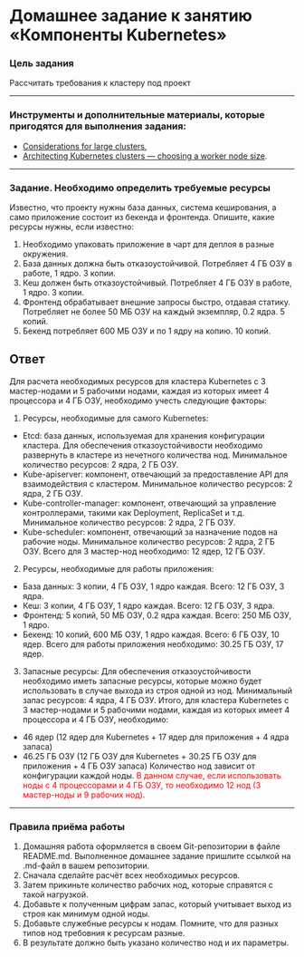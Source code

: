 # Домашнее задание к занятию «Компоненты Kubernetes»

### Цель задания

Рассчитать требования к кластеру под проект

---

### Инструменты и дополнительные материалы, которые пригодятся для выполнения задания:

- [Considerations for large clusters](https://kubernetes.io/docs/setup/best-practices/cluster-large/),
- [Architecting Kubernetes clusters — choosing a worker node size](https://learnk8s.io/kubernetes-node-size).

---

### Задание. Необходимо определить требуемые ресурсы

Известно, что проекту нужны база данных, система кеширования, а само приложение состоит из бекенда и фронтенда. Опишите, какие ресурсы нужны, если известно:

1. Необходимо упаковать приложение в чарт для деплоя в разные окружения.
2. База данных должна быть отказоустойчивой. Потребляет 4 ГБ ОЗУ в работе, 1 ядро. 3 копии.
3. Кеш должен быть отказоустойчивый. Потребляет 4 ГБ ОЗУ в работе, 1 ядро. 3 копии.
4. Фронтенд обрабатывает внешние запросы быстро, отдавая статику. Потребляет не более 50 МБ ОЗУ на каждый экземпляр, 0.2 ядра. 5 копий.
5. Бекенд потребляет 600 МБ ОЗУ и по 1 ядру на копию. 10 копий.

## Ответ

Для расчета необходимых ресурсов для кластера Kubernetes с 3 мастер-нодами и 5 рабочими нодами, каждая из которых имеет 4 процессора и 4 ГБ ОЗУ, необходимо учесть следующие факторы:

1. Ресурсы, необходимые для самого Kubernetes:

- Etcd: база данных, используемая для хранения конфигурации кластера. Для обеспечения отказоустойчивости необходимо развернуть в кластере из нечетного количества нод. Минимальное количество ресурсов: 2 ядра, 2 ГБ ОЗУ.
- Kube-apiserver: компонент, отвечающий за предоставление API для взаимодействия с кластером. Минимальное количество ресурсов: 2 ядра, 2 ГБ ОЗУ.
- Kube-controller-manager: компонент, отвечающий за управление контроллерами, такими как Deployment, ReplicaSet и т.д. Минимальное количество ресурсов: 2 ядра, 2 ГБ ОЗУ.
- Kube-scheduler: компонент, отвечающий за назначение подов на рабочие ноды. Минимальное количество ресурсов: 2 ядра, 2 ГБ ОЗУ.
  Всего для 3 мастер-нод необходимо: 12 ядер, 12 ГБ ОЗУ.

2. Ресурсы, необходимые для работы приложения:

- База данных: 3 копии, 4 ГБ ОЗУ, 1 ядро каждая. Всего: 12 ГБ ОЗУ, 3 ядра.
- Кеш: 3 копии, 4 ГБ ОЗУ, 1 ядро каждая. Всего: 12 ГБ ОЗУ, 3 ядра.
- Фронтенд: 5 копий, 50 МБ ОЗУ, 0.2 ядра каждая. Всего: 250 МБ ОЗУ, 1 ядро.
- Бекенд: 10 копий, 600 МБ ОЗУ, 1 ядро каждая. Всего: 6 ГБ ОЗУ, 10 ядер.
  Всего для работы приложения необходимо: 30.25 ГБ ОЗУ, 17 ядер.

3. Запасные ресурсы: Для обеспечения отказоустойчивости необходимо иметь запасные ресурсы, которые можно будет использовать в случае выхода из строя одной из нод. Минимальный запас ресурсов: 4 ядра, 4 ГБ ОЗУ.
   Итого, для кластера Kubernetes с 3 мастер-нодами и 5 рабочими нодами, каждая из которых имеет 4 процессора и 4 ГБ ОЗУ, необходимо:

- 46 ядер (12 ядер для Kubernetes + 17 ядер для приложения + 4 ядра запаса)
- 46.25 ГБ ОЗУ (12 ГБ ОЗУ для Kubernetes + 30.25 ГБ ОЗУ для приложения + 4 ГБ ОЗУ запаса)
  Количество нод зависит от конфигурации каждой ноды. <span style="color:red">В данном случае, если использовать ноды с 4 процессорами и 4 ГБ ОЗУ, то необходимо 12 нод (3 мастер-ноды и 9 рабочих нод)</span>.

---

### Правила приёма работы

1. Домашняя работа оформляется в своем Git-репозитории в файле README.md. Выполненное домашнее задание пришлите ссылкой на .md-файл в вашем репозитории.
2. Сначала сделайте расчёт всех необходимых ресурсов.
3. Затем прикиньте количество рабочих нод, которые справятся с такой нагрузкой.
4. Добавьте к полученным цифрам запас, который учитывает выход из строя как минимум одной ноды.
5. Добавьте служебные ресурсы к нодам. Помните, что для разных типов нод требовния к ресурсам разные.
6. В результате должно быть указано количество нод и их параметры.

